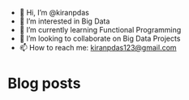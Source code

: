 - 👋 Hi, I’m @kiranpdas
- 👀 I’m interested in Big Data
- 🌱 I’m currently learning Functional Programming
- 💞️ I’m looking to collaborate on Big Data Projects
- 📫 How to reach me: kiranpdas123@gmail.com


# Blog posts
<!-- STACKOVERFLOW:START --> <!-- STACKOVERFLOW:END -->


<!---
kiranpdas/kiranpdas is a ✨ special ✨ repository because its `README.md` (this file) appears on your GitHub profile.
You can click the Preview link to take a look at your changes.
--->

